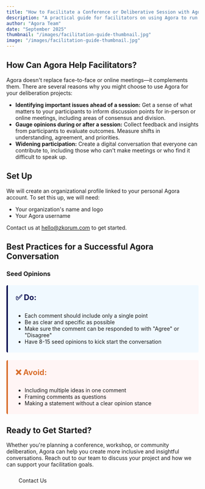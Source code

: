 ```yaml
---
title: "How to Facilitate a Conference or Deliberative Session with Agora"
description: "A practical guide for facilitators on using Agora to run conferences and deliberative sessions, with best practices for seed opinions."
author: "Agora Team"
date: "September 2025"
thumbnail: "/images/facilitation-guide-thumbnail.jpg"
image: "/images/facilitation-guide-thumbnail.jpg"
---
```


## How Can Agora Help Facilitators?

Agora doesn't replace face-to-face or online meetings—it complements them. There are several reasons why you might choose to use Agora for your deliberation projects:

- **Identifying important issues ahead of a session:** Get a sense of what matters to your participants to inform discussion points for in-person or online meetings, including areas of consensus and division.
- **Gauge opinions during or after a session:** Collect feedback and insights from participants to evaluate outcomes. Measure shifts in understanding, agreement, and priorities.
- **Widening participation:** Create a digital conversation that everyone can contribute to, including those who can't make meetings or who find it difficult to speak up.

## Set Up

We will create an organizational profile linked to your personal Agora account. To set this up, we will need:

- Your organization's name and logo
- Your Agora username

Contact us at [hello@zkorum.com](mailto:hello@zkorum.com) to get started.

## Best Practices for a Successful Agora Conversation

### Seed Opinions

<div style="background: #f0f9ff; border-left: 4px solid #090F53; padding: 20px; margin: 20px 0; border-radius: 4px;">
  <h4 style="margin-top: 0; color: #090F53; font-size: 20px;">✅ Do:</h4>
  <ul style="margin-bottom: 0;">
    <li>Each comment should include only a single point</li>
    <li>Be as clear and specific as possible</li>
    <li>Make sure the comment can be responded to with "Agree" or "Disagree"</li>
    <li>Have 8-15 seed opinions to kick start the conversation</li>
  </ul>
</div>

<div style="background: #fff5f5; border-left: 4px solid #d96f2d; padding: 20px; margin: 20px 0; border-radius: 4px;">
  <h4 style="margin-top: 0; color: #d96f2d; font-size: 20px;">❌ Avoid:</h4>
  <ul style="margin-bottom: 0;">
    <li>Including multiple ideas in one comment</li>
    <li>Framing comments as questions</li>
    <li>Making a statement without a clear opinion stance</li>
  </ul>
</div>

## Ready to Get Started?

Whether you're planning a conference, workshop, or community deliberation, Agora can help you create more inclusive and insightful conversations. Reach out to our team to discuss your project and how we can support your facilitation goals.

<div class="mt-5 text-center">
  <a href="mailto:hello@zkorum.com" class="btn-grad text-uppercase" style="text-decoration: none; padding: 0.7rem 2rem; display: inline-block; border-radius: 2rem; margin-bottom: 15px;">Contact Us</a>
</div>
